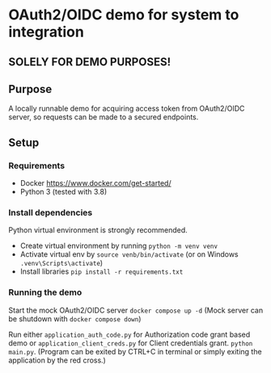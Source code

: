 # OAuth2/OIDC demo for system to integration

## SOLELY FOR DEMO PURPOSES!

## Purpose

A locally runnable demo for acquiring access token from OAuth2/OIDC server, so requests can be made to a secured endpoints.

## Setup

### Requirements

* Docker https://www.docker.com/get-started/
* Python 3 (tested with 3.8)

### Install dependencies

Python virtual environment is strongly recommended.

* Create virtual environment by running `python -m venv venv`
* Activate virtual env by `source venb/bin/activate` (or on Windows `.venv\Scripts\activate`)
* Install libraries `pip install -r requirements.txt`

### Running the demo

Start the mock OAuth2/OIDC server `docker compose up -d` (Mock server can be shutdown with `docker compose down`)

Run either `application_auth_code.py` for Authorization code grant based demo or `application_client_creds.py` for Client credentials grant. `python main.py`. (Program can be exited by CTRL+C in terminal or simply exiting the application by the red cross.)
